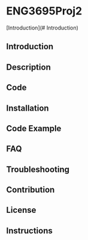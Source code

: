 # ENG3695Proj2

[Introduction](# Introduction)

## Introduction

## Description

## Code

## Installation

## Code Example

##  FAQ

## Troubleshooting

## Contribution

## License

## Instructions
